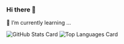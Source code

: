 ### Hi there 👋
🌱 I’m currently learning ...   
  
![GitHub Stats Card](https://github-readme-stats.vercel.app/api?username=MasaoSasaki)
![Top Languages Card](https://github-readme-stats.vercel.app/api/top-langs/?username=MasaoSasaki)



<!--
**MasaoSasaki/MasaoSasaki** is a ✨ _special_ ✨ repository because its `README.md` (this file) appears on your GitHub profile.

Here are some ideas to get you started:

- 🔭 I’m currently working on ...
- 👯 I’m looking to collaborate on ...
- 🤔 I’m looking for help with ...
- 💬 Ask me about ...
- 📫 How to reach me: ...
- 😄 Pronouns: ...
- ⚡ Fun fact: ...
-->

